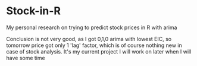 # Stock-in-R
My personal research on trying to predict stock prices in R with arima

Conclusion is not very good, as I got 0,1,0 arima with lowest EIC, so tomorrow price got only 1 'lag' factor, which is of course nothing new in case of stock analysis. It's my current project I will work on later when I will have some time
